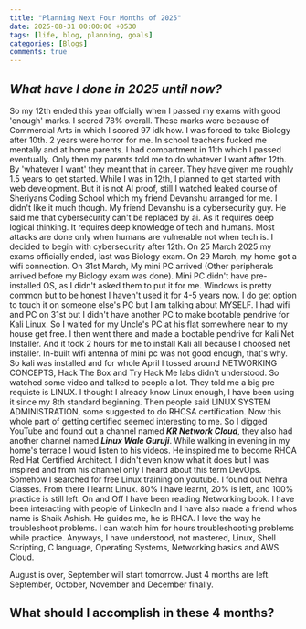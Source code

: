 ```yaml
---
title: "Planning Next Four Months of 2025"
date: 2025-08-31 00:00:00 +0530
tags: [life, blog, planning, goals]
categories: [Blogs]
comments: true
---
```

## ***What have I done in 2025 until now?***
So my 12th ended this year offcially when I passed my exams with good 'enough' marks. I scored 78% overall. These marks were because of Commercial Arts in which I scored 97 idk how. I was forced to take Biology after 10th. 2 years were horror for me. In school teachers fucked me mentally and at home parents. I had compartment in 11th which I passed eventually. Only then my parents told me to do whatever I want after 12th. By 'whatever I want' they meant that in career. They have given me roughly 1.5 years to get started. While I was in 12th, I planned to get started with web development. But it is not AI proof, still I watched leaked course of Sheriyans Coding School which my friend Devanshu arranged for me. I didn't like it much though. My friend Devanshu is a cybersecurity guy. He said me that cybersecurity can't be replaced by ai. As it requires deep logical thinking. It requires deep knowledge of tech and humans. Most attacks are done only when humans are vulnerable not when tech is. I decided to begin with cybersecurity after 12th. On 25 March 2025 my exams officially ended, last was Biology exam. On 29 March, my home got a wifi connection. On 31st March, My mini PC arrived (Other peripherals arrived before my Biology exam was done). Mini PC didn't have pre-installed OS, as I didn't asked them to put it for me. Windows is pretty common but to be honest I haven't used it for 4-5 years now. I do get option to touch it on someone else's PC but I am talking about MYSELF. I had wifi and PC on 31st but I didn't have another PC to make bootable pendrive for Kali Linux. So I waited for my Uncle's PC at his flat somewhere near to my house get free. I then went there and made a bootable pendrive for Kali Net Installer. And it took 2 hours for me to install Kali all because I choosed net installer. In-built wifi antenna of mini pc was not good enough, that's why. So kali was installed and for whole April I tossed around NETWORKING CONCEPTS, Hack The Box and Try Hack Me labs didn't understood. So watched some video and talked to people a lot. They told me a big pre requiste is LINUX. I thought I already know Linux enough, I have been using it since my 8th standard beginning. Then people said LINUX SYSTEM ADMINISTRATION, some suggested to do RHCSA certification. Now this whole part of getting certified seemed interesting to me. So I digged YouTube and found out a channel named ***KR Network Cloud***, they also had another channel named ***Linux Wale Guruji***. While walking in evening in my home's terrace I would listen to his videos. He inspired me to become RHCA Red Hat Certified Architect. I didn't even know what it does but I was inspired and from his channel only I heard about this term DevOps. Somehow I searched for free Linux training on youtube. I found out Nehra Classes. From there I learnt Linux. 80% I have learnt, 20% is left, and 100% practice is still left. On and Off I have been reading Networking book. I have been interacting with people of LinkedIn and I have also made a friend whos name is Shaik Ashish. He guides me, he is RHCA. I love the way he troubleshoot problems. I can watch him for hours troubleshooting problems while practice. Anyways, I have understood, not mastered, Linux, Shell Scripting, C language, Operating Systems, Networking basics and AWS Cloud. 

August is over, September will start tomorrow. Just 4 months are left. September, October, November and December finally. 

## **What should I accomplish in these 4 months?**

